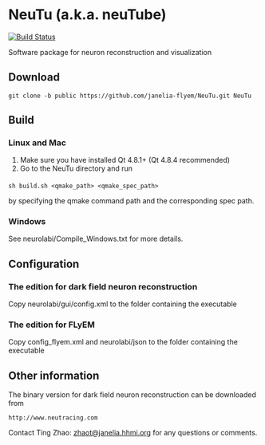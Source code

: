 NeuTu (a.k.a. neuTube)
=====

[![Build Status](https://drone.io/github.com/janelia-flyem/NeuTu/status.png)](https://drone.io/github.com/janelia-flyem/NeuTu/latest)

Software package for neuron reconstruction and visualization

## Download

    git clone -b public https://github.com/janelia-flyem/NeuTu.git NeuTu

## Build

### Linux and Mac

1. Make sure you have installed Qt 4.8.1+ (Qt 4.8.4 recommended)
2. Go to the NeuTu directory and run

####

    sh build.sh <qmake_path> <qmake_spec_path>
    
by specifying the qmake command path and the corresponding spec path.

### Windows

See neurolabi/Compile_Windows.txt for more details.

## Configuration

### The edition for dark field neuron reconstruction
Copy neurolabi/gui/config.xml to the folder containing the executable 

### The edition for FLyEM
Copy config_flyem.xml and neurolabi/json to the folder containing the executable

## Other information
 
The binary version for dark field neuron reconstruction can be downloaded from 

    http://www.neutracing.com

Contact Ting Zhao: zhaot@janelia.hhmi.org for any questions or comments.
